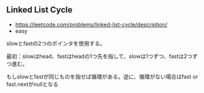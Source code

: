 ## Linked List Cycle
- https://leetcode.com/problems/linked-list-cycle/description/
- easy

slowとfastの2つのポインタを使用する。

最初：slowはhead、fastはheadの1つ先を指して、slowは1つずつ、fastは2つずつ進む。

もしslowとfastが同じものを指せば循環がある。逆に、循環がない場合はfast or fast.nextがnullとなる
